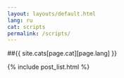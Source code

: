 ```yaml
---
layout: layouts/default.html
lang: ru
cat: scripts
permalink: /scripts/
---
```


##{{ site.cats[page.cat][page.lang] }}

{% include post_list.html %}
